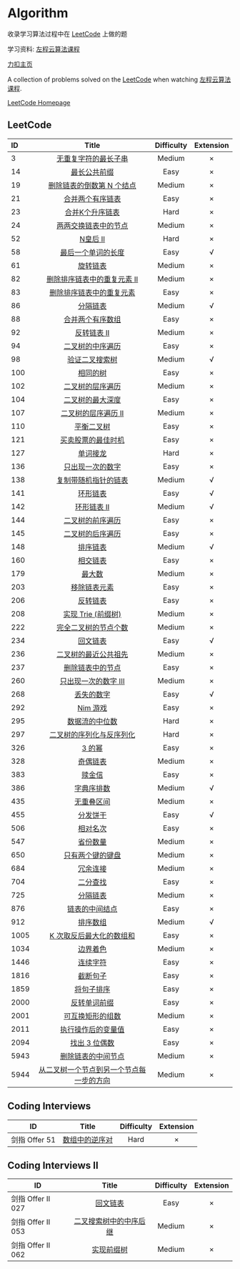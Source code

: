 # Algorithm

收录学习算法过程中在 [LeetCode](https://leetcode-cn.com/) 上做的题

学习资料: [左程云算法课程](https://www.bilibili.com/video/BV13g41157hK?spm_id_from=333.999.0.0)

[力扣主页](https://leetcode-cn.com/u/neohv/)

A collection of problems solved on the [LeetCode](https://leetcode-cn.com/) when watching [左程云算法课程](https://www.bilibili.com/video/BV13g41157hK?spm_id_from=333.999.0.0).

[LeetCode Homepage](https://leetcode-cn.com/u/neohv/)

## LeetCode

| ID   |                            Title                             | Difficulty | Extension |
| :--- | :----------------------------------------------------------: | :--------: | :-------: |
| 3    | [无重复字符的最长子串](https://leetcode-cn.com/problems/longest-substring-without-repeating-characters/) |   Medium   |     ×     |
| 14   | [最长公共前缀](https://leetcode-cn.com/problems/longest-common-prefix/) |    Easy    |     ×     |
| 19   | [删除链表的倒数第 N 个结点](https://leetcode-cn.com/problems/remove-nth-node-from-end-of-list/) |   Medium   |     ×     |
| 21   | [合并两个有序链表](https://leetcode-cn.com/problems/merge-two-sorted-lists/) |    Easy    |     ×     |
| 23   | [合并K个升序链表](https://leetcode-cn.com/problems/merge-k-sorted-lists/) |    Hard    |     ×     |
| 24   | [两两交换链表中的节点](https://leetcode-cn.com/problems/swap-nodes-in-pairs/) |   Medium   |     ×     |
| 52   |  [N皇后 II](https://leetcode-cn.com/problems/n-queens-ii/)   |    Hard    |     ×     |
| 58   | [最后一个单词的长度](https://leetcode-cn.com/problems/length-of-last-word) |    Easy    |     √     |
| 61   |   [旋转链表](https://leetcode-cn.com/problems/rotate-list)   |   Medium   |     ×     |
| 82   | [删除排序链表中的重复元素 II](https://leetcode-cn.com/problems/remove-duplicates-from-sorted-list-ii) |   Medium   |     ×     |
| 83   | [删除排序链表中的重复元素](https://leetcode-cn.com/problems/remove-duplicates-from-sorted-list) |    Easy    |     ×     |
| 86   | [分隔链表](https://leetcode-cn.com/problems/partition-list)  |   Medium   |     √     |
| 88   | [合并两个有序数组](https://leetcode-cn.com/problems/merge-sorted-array) |    Easy    |     ×     |
| 92   | [反转链表 II](https://leetcode-cn.com/problems/reverse-linked-list-ii) |   Medium   |     ×     |
| 94   | [二叉树的中序遍历](https://leetcode-cn.com/problems/binary-tree-inorder-traversal) |    Easy    |     ×     |
| 98   | [验证二叉搜索树](https://leetcode-cn.com/problems/validate-binary-search-tree) |   Medium   |     √     |
| 100  |     [相同的树](https://leetcode.com/problems/same-tree/)     |    Easy    |     ×     |
| 102  | [二叉树的层序遍历](https://leetcode-cn.com/problems/binary-tree-level-order-traversal) |   Medium   |     ×     |
| 104  | [二叉树的最大深度](https://leetcode-cn.com/problems/maximum-depth-of-binary-tree) |    Easy    |     ×     |
| 107  | [二叉树的层序遍历 II](https://leetcode-cn.com/problems/binary-tree-level-order-traversal-ii) |   Medium   |     ×     |
| 110  | [平衡二叉树](https://leetcode-cn.com/problems/balanced-binary-tree) |    Easy    |     ×     |
| 121  | [买卖股票的最佳时机](https://leetcode-cn.com/problems/best-time-to-buy-and-sell-stock) |    Easy    |     ×     |
| 127  |   [单词接龙](https://leetcode-cn.com/problems/word-ladder)   |    Hard    |     ×     |
| 136  | [只出现一次的数字](https://leetcode-cn.com/problems/single-number) |    Easy    |     ×     |
| 138  | [复制带随机指针的链表](https://leetcode-cn.com/problems/copy-list-with-random-pointer) |   Medium   |     √     |
| 141  | [环形链表](https://leetcode-cn.com/problems/linked-list-cycle) |    Easy    |     √     |
| 142  | [环形链表 II](https://leetcode-cn.com/problems/linked-list-cycle-ii) |   Medium   |     √     |
| 144  | [二叉树的前序遍历](https://leetcode-cn.com/problems/binary-tree-preorder-traversal) |    Easy    |     ×     |
| 145  | [二叉树的后序遍历](https://leetcode-cn.com/problems/binary-tree-postorder-traversal) |    Easy    |     ×     |
| 148  |    [排序链表](https://leetcode-cn.com/problems/sort-list)    |   Medium   |     √     |
| 160  | [相交链表](https://leetcode-cn.com/problems/intersection-of-two-linked-lists) |    Easy    |     ×     |
| 179  |  [最大数](https://leetcode-cn.com/problems/largest-number/)  |   Medium   |     ×     |
| 203  | [移除链表元素](https://leetcode-cn.com/problems/remove-linked-list-elements) |    Easy    |     ×     |
| 206  | [反转链表](https://leetcode-cn.com/problems/reverse-linked-list) |    Easy    |     ×     |
| 208  | [实现 Trie (前缀树)](https://leetcode-cn.com/problems/implement-trie-prefix-tree) |   Medium   |     ×     |
| 222  | [完全二叉树的节点个数](https://leetcode-cn.com/problems/count-complete-tree-nodes) |   Medium   |     ×     |
| 234  | [回文链表](https://leetcode-cn.com/problems/palindrome-linked-list) |    Easy    |     √     |
| 236  | [二叉树的最近公共祖先](https://leetcode-cn.com/problems/lowest-common-ancestor-of-a-binary-tree) |   Medium   |     ×     |
| 237  | [删除链表中的节点](https://leetcode-cn.com/problems/delete-node-in-a-linked-list) |    Easy    |     ×     |
| 260  | [只出现一次的数字 III](https://leetcode-cn.com/problems/single-number-iii) |   Medium   |     ×     |
| 268  | [丢失的数字](https://leetcode-cn.com/problems/missing-number) |    Easy    |     √     |
| 292  |    [Nim 游戏](https://leetcode-cn.com/problems/nim-game)     |    Easy    |     ×     |
| 295  | [数据流的中位数](https://leetcode-cn.com/problems/find-median-from-data-stream) |    Hard    |     ×     |
| 297  | [二叉树的序列化与反序列化](https://leetcode-cn.com/problems/serialize-and-deserialize-binary-tree) |    Hard    |     ×     |
| 326  |  [3 的幂](https://leetcode-cn.com/problems/power-of-three)   |    Easy    |     ×     |
| 328  | [奇偶链表](https://leetcode-cn.com/problems/odd-even-linked-list) |   Medium   |     ×     |
| 383  |    [赎金信](https://leetcode-cn.com/problems/ransom-note)    |    Easy    |     ×     |
| 386  | [字典序排数](https://leetcode-cn.com/problems/lexicographical-numbers/) |   Medium   |     √     |
| 435  | [无重叠区间](https://leetcode-cn.com/problems/non-overlapping-intervals/) |   Medium   |     ×     |
| 455  | [分发饼干](https://leetcode-cn.com/problems/assign-cookies/) |    Easy    |     √     |
| 506  | [相对名次](https://leetcode-cn.com/problems/relative-ranks)  |    Easy    |     ×     |
| 547  | [省份数量](https://leetcode-cn.com/problems/number-of-provinces) |   Medium   |     ×     |
| 650  | [只有两个键的键盘](https://leetcode-cn.com/problems/2-keys-keyboard) |   Medium   |     ×     |
| 684  | [冗余连接](https://leetcode-cn.com/problems/redundant-connection) |   Medium   |     ×     |
| 704  |  [二分查找](https://leetcode-cn.com/problems/binary-search)  |    Easy    |     ×     |
| 725  | [分隔链表](https://leetcode-cn.com/problems/split-linked-list-in-parts) |   Medium   |     ×     |
| 876  | [链表的中间结点](https://leetcode-cn.com/problems/middle-of-the-linked-list) |    Easy    |     ×     |
| 912  |  [排序数组](https://leetcode-cn.com/problems/sort-an-array)  |   Medium   |     √     |
| 1005 | [K 次取反后最大化的数组和](https://leetcode-cn.com/problems/maximize-sum-of-array-after-k-negations) |    Easy    |     ×     |
| 1034 | [边界着色](https://leetcode-cn.com/problems/coloring-a-border) |   Medium   |     ×     |
| 1446 | [连续字符](https://leetcode-cn.com/problems/consecutive-characters/) |    Easy    |     ×     |
| 1816 | [截断句子](https://leetcode-cn.com/problems/truncate-sentence) |    Easy    |     ×     |
| 1859 | [将句子排序](https://leetcode-cn.com/problems/sorting-the-sentence/) |    Easy    |     ×     |
| 2000 | [反转单词前缀](https://leetcode-cn.com/problems/reverse-prefix-of-word) |    Easy    |     ×     |
| 2001 | [可互换矩形的组数](https://leetcode-cn.com/problems/number-of-pairs-of-interchangeable-rectangles) |   Medium   |     ×     |
| 2011 | [执行操作后的变量值](https://leetcode-cn.com/problems/final-value-of-variable-after-performing-operations) |    Easy    |     ×     |
| 2094 | [找出 3 位偶数](https://leetcode-cn.com/problems/finding-3-digit-even-numbers) |    Easy    |     ×     |
| 5943 | [删除链表的中间节点](https://leetcode-cn.com/problems/delete-the-middle-node-of-a-linked-list/) |   Medium   |     ×     |
| 5944 | [从二叉树一个节点到另一个节点每一步的方向](https://leetcode-cn.com/problems/step-by-step-directions-from-a-binary-tree-node-to-another/) |   Medium   |     ×     |

## Coding Interviews

| ID            |                            Title                             | Difficulty | Extension |
| ------------- | :----------------------------------------------------------: | :--------: | :-------: |
| 剑指 Offer 51 | [数组中的逆序对](https://leetcode-cn.com/problems/shu-zu-zhong-de-ni-xu-dui-lcof/) |    Hard    |     ×     |

## Coding Interviews  II

| ID                |                            Title                             | Difficulty | Extension |
| ----------------- | :----------------------------------------------------------: | :--------: | :-------: |
| 剑指 Offer II 027 |     [回文链表](https://leetcode-cn.com/problems/aMhZSa/)     |    Easy    |     ×     |
| 剑指 Offer II 053 | [二叉搜索树中的中序后继](https://leetcode-cn.com/problems/P5rCT8/) |   Medium   |     ×     |
| 剑指 Offer II 062 |    [实现前缀树](https://leetcode-cn.com/problems/QC3q1f/)    |   Medium   |     ×     |


